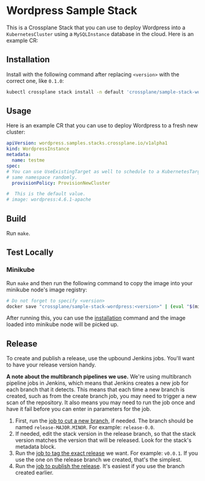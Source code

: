 # Wordpress Sample Stack

This is a Crossplane Stack that you can use to deploy Wordpress into a
`KubernetesCluster` using a `MySQLInstance` database in the cloud. Here
is an example CR:

## Installation

Install with the following command after replacing `<version>` with the correct one, like `0.1.0`:
```bash
kubectl crossplane stack install -n default 'crossplane/sample-stack-wordpress:<version>' wordpress
```

## Usage

Here is an example CR that you can use to deploy Wordpress to a fresh new cluster:

```yaml
apiVersion: wordpress.samples.stacks.crossplane.io/v1alpha1
kind: WordpressInstance
metadata:
  name: testme
spec:
# You can use UseExistingTarget as well to schedule to a KubernetesTarget in the
# same namespace randomly.
  provisionPolicy: ProvisionNewCluster

#  This is the default value.
# image: wordpress:4.6.1-apache
```

## Build

Run `make`.

## Test Locally

### Minikube

Run `make` and then run the following command to copy the image into your minikube node's image registry:

```bash
# Do not forget to specify <version>
docker save "crossplane/sample-stack-wordpress:<version>" | (eval "$(minikube docker-env --shell bash)" && docker load)
```

After running this, you can use the [installation](#installation) command and the image loaded into minikube node will be picked up. 

## Release

To create and publish a release, use the upbound Jenkins jobs. You'll
want to have your release version handy.

**A note about the multibranch pipelines we use.** We're using
multibranch pipeline jobs in Jenkins, which means that Jenkins creates a
new job for each branch that it detects. This means that each time a new
branch is created, such as from the create branch job, you may need to
trigger a new scan of the repository. It also means you may need to run
the job once and have it fail before you can enter in parameters for the
job.

1. First, run the [job to cut a new branch](https://jenkinsci.upbound.io/job/crossplaneio/job/sample-stack-wordpress/job/branch-create/),
   if needed. The branch should be named `release-MAJOR.MINOR`. For
   example: `release-0.0`.
2. If needed, edit the stack version in the release branch, so that the
   stack version matches the version that will be released. Look for the
   stack's metadata block.
2. Run the [job to tag the exact release](https://jenkinsci.upbound.io/job/crossplaneio/job/sample-stack-wordpress/job/tag/)
   we want. For example: `v0.0.1`. If you use the one on the release
   branch we created, that's the simplest.
4. Run the [job to publish the release](https://jenkinsci.upbound.io/job/crossplaneio/job/sample-stack-wordpress/job/publish/).
   It's easiest if you use the branch created earlier.
